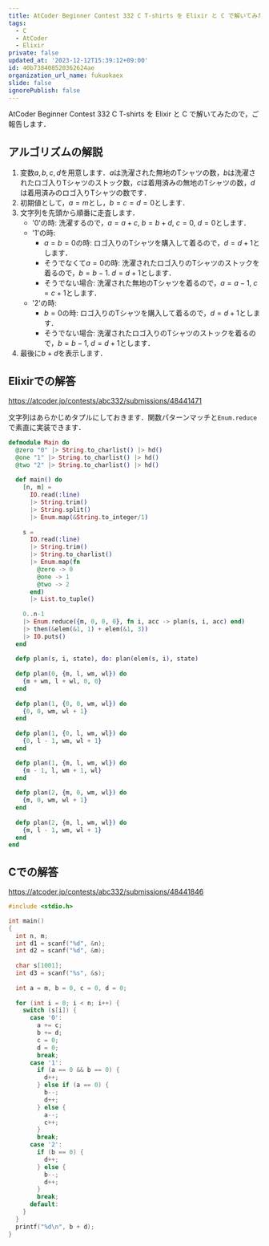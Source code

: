 ```yaml
---
title: AtCoder Beginner Contest 332 C T-shirts を Elixir と C で解いてみた
tags:
  - C
  - AtCoder
  - Elixir
private: false
updated_at: '2023-12-12T15:39:12+09:00'
id: 40b738408520362624ae
organization_url_name: fukuokaex
slide: false
ignorePublish: false
---
```

AtCoder Beginner Contest 332 C T-shirts を Elixir と C で解いてみたので，ご報告します．

## アルゴリズムの解説

1. 変数$a, b, c, d$を用意します．$a$は洗濯された無地のTシャツの数，$b$は洗濯されたロゴ入りTシャツのストック数，$c$は着用済みの無地のTシャツの数，$d$は着用済みのロゴ入りTシャツの数です．
2. 初期値として，$a = m$とし，$b = c = d = 0$とします．
3. 文字列を先頭から順番に走査します．
    * '0'の時: 洗濯するので，$a = a + c$, $b = b + d$, $c = 0$, $d = 0$とします． 
    * '1'の時:
        * $a = b = 0$の時: ロゴ入りのTシャツを購入して着るので，$d = d + 1$とします．
        * そうでなくて$a = 0$の時: 洗濯されたロゴ入りのTシャツのストックを着るので，$b = b - 1$. $d = d + 1$とします．
        * そうでない場合: 洗濯された無地のTシャツを着るので，$a = a - 1$, $c = c + 1$とします．
    * '2'の時:
        * $b = 0$の時: ロゴ入りのTシャツを購入して着るので，$d = d + 1$とします．
        * そうでない場合: 洗濯されたロゴ入りのTシャツのストックを着るので，$b = b - 1$, $d = d + 1$とします．
4. 最後に$b + d$を表示します．

## Elixirでの解答

https://atcoder.jp/contests/abc332/submissions/48441471

文字列はあらかじめタプルにしておきます．関数パターンマッチと`Enum.reduce`で素直に実装できます．

```elixir
defmodule Main do
  @zero "0" |> String.to_charlist() |> hd()
  @one "1" |> String.to_charlist() |> hd()
  @two "2" |> String.to_charlist() |> hd()
  
  def main() do
    [n, m] =
      IO.read(:line)
      |> String.trim()
      |> String.split()
      |> Enum.map(&String.to_integer/1)
      
    s = 
      IO.read(:line)
      |> String.trim()
      |> String.to_charlist()
      |> Enum.map(fn
        @zero -> 0
        @one -> 1
        @two -> 2
      end)
      |> List.to_tuple()
      
    0..n-1
    |> Enum.reduce({m, 0, 0, 0}, fn i, acc -> plan(s, i, acc) end)
    |> then(&elem(&1, 1) + elem(&1, 3))
    |> IO.puts()
  end
  
  defp plan(s, i, state), do: plan(elem(s, i), state)
  
  defp plan(0, {m, l, wm, wl}) do
    {m + wm, l + wl, 0, 0}
  end
  
  defp plan(1, {0, 0, wm, wl}) do
    {0, 0, wm, wl + 1} 
  end
  
  defp plan(1, {0, l, wm, wl}) do
    {0, l - 1, wm, wl + 1}
  end

  defp plan(1, {m, l, wm, wl}) do
    {m - 1, l, wm + 1, wl}
  end
  
  defp plan(2, {m, 0, wm, wl}) do
    {m, 0, wm, wl + 1}
  end
  
  defp plan(2, {m, l, wm, wl}) do
    {m, l - 1, wm, wl + 1}
  end
end
```

## Cでの解答

https://atcoder.jp/contests/abc332/submissions/48441846

```c
#include <stdio.h>

int main()
{
  int n, m;
  int d1 = scanf("%d", &n);
  int d2 = scanf("%d", &m);
  
  char s[1001];
  int d3 = scanf("%s", &s);
  
  int a = m, b = 0, c = 0, d = 0;
  
  for (int i = 0; i < n; i++) {
    switch (s[i]) {
      case '0':
        a += c;
        b += d;
        c = 0;
        d = 0;
        break;
      case '1':
        if (a == 0 && b == 0) {
          d++;
        } else if (a == 0) {
          b--;
          d++;
        } else {
          a--;
          c++;
        }
        break;
      case '2':
        if (b == 0) {
          d++;
        } else {
          b--;
          d++;
        }
        break;
      default:
    }
  }
  printf("%d\n", b + d);
}
```

